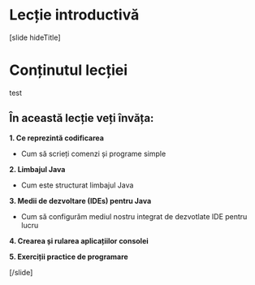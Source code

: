 # Lecție introductivă
[slide hideTitle]

# Conținutul lecției

test

## În această lecție veți învăța:

**1. Ce reprezintă codificarea**

- Cum să scrieți comenzi și programe simple 

**2.  Limbajul Java**

- Cum este structurat limbajul Java

**3. Medii de dezvoltare (IDEs) pentru Java**

- Cum să configurăm mediul nostru integrat de dezvotlate IDE pentru lucru

**4. Crearea și rularea aplicațiilor consolei**


**5. Exerciții practice de programare**




[/slide]
